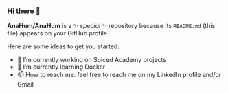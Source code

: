 ### Hi there 👋

**AnaHum/AnaHum** is a ✨ _special_ ✨ repository because its `README.md` (this file) appears on your GitHub profile.

Here are some ideas to get you started:

- 🔭 I’m currently working on Spiced Academy projects
- 🌱 I’m currently learning Docker
- 📫 How to reach me: feel free to reach me on my LinkedIn profile and/or Gmail  

